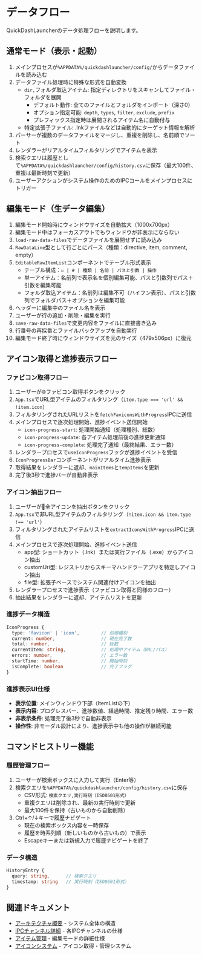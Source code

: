 # データフロー

QuickDashLauncherのデータ処理フローを説明します。

## 通常モード（表示・起動）

1. メインプロセスが`%APPDATA%/quickdashlauncher/config/`からデータファイルを読み込む
2. データファイル処理時に特殊な形式を自動変換
   - `dir,`フォルダ取込アイテム: 指定ディレクトリをスキャンしてファイル・フォルダを展開
     - デフォルト動作: 全てのファイルとフォルダをインポート（深さ0）
     - オプション指定可能: `depth`, `types`, `filter`, `exclude`, `prefix`
     - プレフィックス指定時は展開されるアイテム名に自動付与
   - 特定拡張子ファイル: .lnkファイルなどは自動的にターゲット情報を解析
3. パーサーが複数のデータファイルをマージし、重複を削除し、名前順でソート
4. レンダラーがリアルタイムフィルタリングでアイテムを表示
5. 検索クエリは履歴として`%APPDATA%/quickdashlauncher/config/history.csv`に保存（最大100件、重複は最新時刻で更新）
6. ユーザーアクションがシステム操作のためのIPCコールをメインプロセスにトリガー

## 編集モード（生データ編集）

1. 編集モード開始時にウィンドウサイズを自動拡大（1000x700px）
2. 編集モード中はフォーカスアウトでもウィンドウが非表示にならない
3. `load-raw-data-files`でデータファイルを展開せずに読み込み
4. `RawDataLine`型として行ごとにパース（種類：directive, item, comment, empty）
5. `EditableRawItemList`コンポーネントでテーブル形式表示
   - テーブル構成：`☑️ | # | 種類 | 名前 | パスと引数 | 操作`
   - 単一アイテム：名前列で表示名を個別編集可能、パスと引数列でパス＋引数を編集可能
   - フォルダ取込アイテム：名前列は編集不可（ハイフン表示）、パスと引数列でフォルダパス＋オプションを編集可能
6. ヘッダーに編集中のファイル名を表示
7. ユーザーが行の追加・削除・編集を実行
8. `save-raw-data-files`で変更内容をファイルに直接書き込み
9. 行番号の再採番とファイルバックアップを自動実行
10. 編集モード終了時にウィンドウサイズを元のサイズ（479x506px）に復元

## アイコン取得と進捗表示フロー

### ファビコン取得フロー
1. ユーザーが🌐ファビコン取得ボタンをクリック
2. `App.tsx`でURL型アイテムのフィルタリング（`item.type === 'url' && !item.icon`）
3. フィルタリングされたURLリストを`fetchFaviconsWithProgress`IPCに送信
4. メインプロセスで逐次処理開始、進捗イベント送信開始
   - `icon-progress-start`: 処理開始通知（処理種別、総数）
   - `icon-progress-update`: 各アイテム処理前後の進捗更新通知
   - `icon-progress-complete`: 処理完了通知（最終結果、エラー数）
5. レンダラープロセスで`useIconProgress`フックが進捗イベントを受信
6. `IconProgressBar`コンポーネントがリアルタイム進捗表示
7. 取得結果をレンダラーに返却、`mainItems`と`tempItems`を更新
8. 完了後3秒で進捗バーが自動非表示

### アイコン抽出フロー
1. ユーザーが🎨全アイコンを抽出ボタンをクリック
2. `App.tsx`で非URL型アイテムのフィルタリング（`!item.icon && item.type !== 'url'`）
3. フィルタリングされたアイテムリストを`extractIconsWithProgress`IPCに送信
4. メインプロセスで逐次処理開始、進捗イベント送信
   - app型: ショートカット（.lnk）または実行ファイル（.exe）からアイコン抽出
   - customUri型: レジストリからスキーマハンドラーアプリを特定しアイコン抽出
   - file型: 拡張子ベースでシステム関連付けアイコンを抽出
5. レンダラープロセスで進捗表示（ファビコン取得と同様のフロー）
6. 抽出結果をレンダラーに返却、アイテムリストを更新

### 進捗データ構造
```typescript
IconProgress {
  type: 'favicon' | 'icon',        // 処理種別
  current: number,                 // 現在完了数
  total: number,                   // 総数
  currentItem: string,             // 処理中アイテム（URL/パス）
  errors: number,                  // エラー数
  startTime: number,               // 開始時刻
  isComplete: boolean              // 完了フラグ
}
```

### 進捗表示UI仕様
- **表示位置**: メインウィンドウ下部（ItemListの下）
- **表示内容**: プログレスバー、進捗数値、経過時間、推定残り時間、エラー数
- **非表示条件**: 処理完了後3秒で自動非表示
- **操作性**: 非モーダル設計により、進捗表示中も他の操作が継続可能

## コマンドヒストリー機能

### 履歴管理フロー
1. ユーザーが検索ボックスに入力して実行（Enter等）
2. 検索クエリを`%APPDATA%/quickdashlauncher/config/history.csv`に保存
   - CSV形式: `検索クエリ,実行時刻（ISO8601形式）`
   - 重複クエリは削除され、最新の実行時刻で更新
   - 最大100件を保持（古いものから自動削除）
3. Ctrl+↑/↓キーで履歴ナビゲート
   - 現在の検索ボックス内容を一時保存
   - 履歴を時系列順（新しいものから古いもの）で表示
   - Escapeキーまたは新規入力で履歴ナビゲートを終了

### データ構造
```typescript
HistoryEntry {
  query: string,      // 検索クエリ
  timestamp: string   // 実行時刻（ISO8601形式）
}
```

## 関連ドキュメント

- [アーキテクチャ概要](overview.md) - システム全体の構造
- [IPCチャンネル詳細](ipc-channels.md) - 各IPCチャンネルの仕様
- [アイテム管理](../features/item-management.md) - 編集モードの詳細仕様
- [アイコンシステム](../features/icon-system.md) - アイコン取得・管理システム